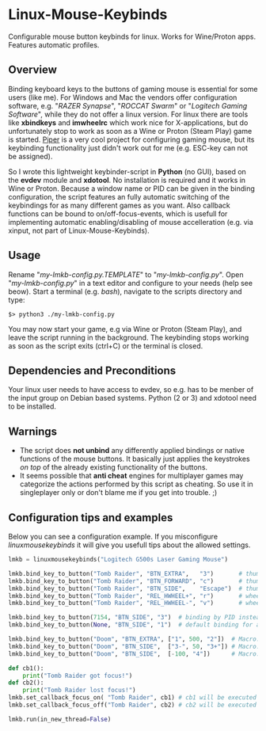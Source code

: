 # Linux-Mouse-Keybinds
Configurable mouse button keybinds for linux. Works for Wine/Proton apps. Features automatic profiles.

## Overview
Binding keyboard keys to the buttons of gaming mouse is essential for some users (like me).
For Windows and Mac the vendors offer configuration software, e.g. "*RAZER Synapse*", "*ROCCAT Swarm*" or "*Logitech Gaming Software*", while they do not offer a linux version.
For linux there are tools like **xbindkeys** and **imwheelrc** which work nice for X-applications, but do unfortunately stop to work as soon as a Wine or Proton (Steam Play) game is started.
[Piper](https://github.com/libratbag/piper) is a very cool project for configuring gaming mouse, but its keybinding functionality just didn't work out for me (e.g. ESC-key can not be assigned).

So I wrote this lightweight keybinder-script in **Python** (no GUI), based on the **evdev** module and **xdotool**.
No installation is required and it works in Wine or Proton.
Because a window name or PID can be given in the binding configuration, the script features an fully automatic switching of the keybindings for as many different games as you want.
Also callback functions can be bound to on/off-focus-events, which is usefull for implementing automatic enabling/disabling of mouse accelleration (e.g. via xinput, not part of Linux-Mouse-Keybinds).

## Usage
Rename "*my-lmkb-config.py.TEMPLATE*" to "*my-lmkb-config.py*".
Open "*my-lmkb-config.py*" in a text editor and configure to your needs (help see beow).
Start a terminal (e.g. *bash*), navigate to the scripts directory and type:
```
$> python3 ./my-lmkb-config.py
```
You may now start your game, e.g via Wine or Proton (Steam Play), and leave the script running in the background.
The keybinding stops working as soon as the script exits (ctrl+C) or the terminal is closed.

## Dependencies and Preconditions
Your linux user needs to have access to evdev, so e.g. has to be menber of the input group on Debian based systems.
Python (2 or 3) and xdotool need to be installed.

## Warnings
- The script does **not unbind** any differently applied bindings or native functions of the mouse buttons. It basically just applies the keystrokes *on top* of the already existing functionality of the buttons.
- It seems possible that **anti cheat** engines for multiplayer games may categorize the actions performed by this script as cheating. So use it in singleplayer only or don't blame me if you get into trouble. ;)

## Configuration tips and examples
Below you can see a configuration example.
If you misconfigure *linuxmousekeybinds* it will give you usefull tips about the allowed settings.
```python
lmkb = linuxmousekeybinds("Logitech G500s Laser Gaming Mouse")

lmkb.bind_key_to_button("Tomb Raider", "BTN_EXTRA",   "3")       # thumb button forward
lmkb.bind_key_to_button("Tomb Raider", "BTN_FORWARD", "c")       # thumb button middle
lmkb.bind_key_to_button("Tomb Raider", "BTN_SIDE",    "Escape")  # thumb button backward
lmkb.bind_key_to_button("Tomb Raider", "REL_HWHEEL+", "r")       # wheel sideways left
lmkb.bind_key_to_button("Tomb Raider", "REL_HWHEEL-", "v")       # wheel sideways right

lmkb.bind_key_to_button(7154, "BTN_SIDE", "3")  # binding by PID instead of window-name
lmkb.bind_key_to_button(None, "BTN_SIDE", "1")  # default binding for any other window

lmkb.bind_key_to_button("Doom", "BTN_EXTRA", ["1", 500, "2"])  # Macro: "1", 500ms delay, "2"
lmkb.bind_key_to_button("Doom", "BTN_SIDE",  ["3-", 50, "3+"]) # Macro: "3"-keydown, 50ms delay, "3"-keyup
lmkb.bind_key_to_button("Doom", "BTN_SIDE",  [-100, "4"])      # Macro: 70ms to 130ms delay, "3"

def cb1():
    print("Tomb Raider got focus!")
def cb2():
    print("Tomb Raider lost focus!")
lmkb.set_callback_focus_on( "Tomb Raider", cb1) # cb1 will be executed on Tomb Raider getting focus
lmkb.set_callback_focus_off("Tomb Raider", cb2) # cb2 will be executed on Tomb Raider loosing focus

lmkb.run(in_new_thread=False)
```
